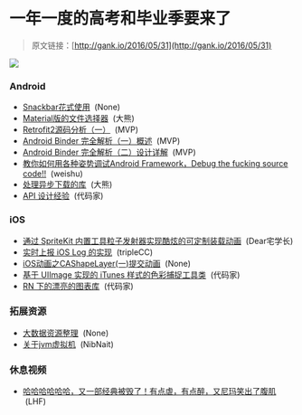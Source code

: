 # 一年一度的高考和毕业季要来了

> 原文链接：[http://gank.io/2016/05/31](http://gank.io/2016/05/31)

![](http://ac-olwhhm4o.clouddn.com/DPCY44vIYPjVPKNzfHjMdXd9bk27q0i1X2nIaO8Z)

### Android

* [Snackbar花式使用](http://www.jianshu.com/p/cd1e80e64311) &nbsp;(None)
* [Material版的文件选择器](https://github.com/nbsp-team/MaterialFilePicker) &nbsp;(大熊)
* [Retrofit2源码分析（一）](http://richardcao.me/2016/05/29/Retrofit2%E6%BA%90%E7%A0%81%E5%88%86%E6%9E%90%EF%BC%88%E4%B8%80%EF%BC%89/) &nbsp;(MVP)
* [Android Binder 完全解析（一）概述](http://www.jianshu.com/p/c11333e77910) &nbsp;(MVP)
* [Android Binder 完全解析（二）设计详解](http://www.jianshu.com/p/93b59272d0c9) &nbsp;(MVP)
* [教你如何用各种姿势调试Android Framework，Debug the fucking source code!!](http://weishu.me/2016/05/30/how-to-debug-android-framework/) &nbsp;(weishu)
* [处理异步下载的库](https://github.com/wangdanlizhiyun/lib_download) &nbsp;(大熊)
* [API 设计经验](http://tutuge.me/2016/05/02/design-json-api-respoense/) &nbsp;(代码家)

### iOS

* [通过 SpriteKit 内置工具粒子发射器实现酷炫的可定制装载动画](https://github.com/BalestraPatrick/ParticlesLoadingView) &nbsp;(Dear宅学长)
* [实时上报 iOS Log 的实现](http://mp.weixin.qq.com/s?__biz=MzIwMTYzMzcwOQ==&amp;mid=2650948350&amp;idx=1&amp;sn=102e05d9ffb80ede917cf3f3b5959e19&amp;scene=0) &nbsp;(tripleCC)
* [iOS动画之CAShapeLayer(一)提交动画](http://www.jianshu.com/p/492a151ba25b) &nbsp;(None)
* [基于 UIImage 实现的 iTunes 样式的色彩捕捉工具类](https://github.com/jathu/UIImageColors) &nbsp;(代码家)
* [RN 下的漂亮的图表库](https://github.com/tomauty/react-native-chart) &nbsp;(代码家)

### 拓展资源

* [大数据资源整理](https://github.com/jacksu/utils4s) &nbsp;(None)
* [关于jvm虚拟机](http://nibnait.com/6f8dd084-about-Java-Virtual-Machine/) &nbsp;(NibNait)

### 休息视频

* [哈哈哈哈哈哈，又一部经典被毁了！有点虐，有点醉，又尼玛笑出了腹肌](http://www.miaopai.com/show/k~snfSzpnxdDY6NEXBXpdg__.htm) &nbsp;(LHF)

